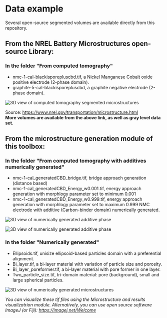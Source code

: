 # Data example
Several open-source segmented volumes are available directly from this repository.

## From the NREL Battery Microstructures open-source Library:
### In the folder "From computed tomography"
- nmc-1-cal-blackisporepluscbd.tif, a Nickel Manganese Cobalt oxide positive electrode (2-phase domain).
- graphite-5-cal-blackisporepluscbd, a graphite negative electrode (2-phase domain).

![3D view of computed tomography segmented microstructures](https://github.com/NREL/MATBOX_Microstructure_analysis_toolbox/blob/master/Data_example/From%20computed%20tomography/Image.png)

Source: https://www.nrel.gov/transportation/microstructure.html \
**More volumes are available from the above link, as well as gray level data set.**

## From the microstructure generation module of this toolbox:
### In the folder "From computed tomography with additives numerically generated"
- nmc-1-cal_generatedCBD_bridge.tif, bridge approach generation (distance based)
- nmc-1-cal_generatedCBD_Energy_w0.001.tif, energy approach generation with morphlogy parameter set to minimum 0.001
- nmc-1-cal_generatedCBD_Energy_w0.999.tif, energy approach generation with morphlogy parameter set to maximum 0.999
NMC electrode with additive (Carbon-binder domain) numerically generated.

![3D view of numerically generated additive phase](https://github.com/NREL/MATBOX_Microstructure_analysis_toolbox/blob/master/Data_example/From%20computed%20tomography%20with%20additives%20numerically%20generated/Bridge3D.png)

![3D view of numerically generated additive phase](https://github.com/NREL/MATBOX_Microstructure_analysis_toolbox/blob/master/Data_example/From%20computed%20tomography%20with%20additives%20numerically%20generated/Image2D_comparison.png)


### In the folder "Numerically generated"
- Ellipsoids.tif, unisize ellipsoid-based particles domain with a preferential alignment.
- Bi_layer.tif, a bi-layer material with variation of particle size and porosity.
- Bi_layer_poreformer.tif, a bi-layer material with pore former in one layer.
- Two_particle_size.tif, tri-domain material: pore (background), small and large spherical particles.

![3D view of numerically generated microstructures](https://github.com/NREL/MATBOX_Microstructure_analysis_toolbox/blob/master/Data_example/Numerically%20generated/Image.png)

*You can visualize these tif files using the Microstructure and results visualizatrion module.*
*Alternatively, you can use open source software ImageJ (or Fiji): https://imagej.net/Welcome*
